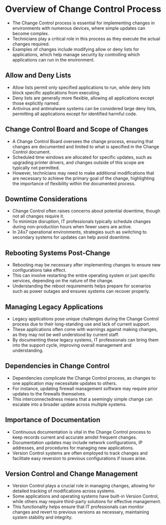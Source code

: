 # Overview of Change Control Process

- The Change Control process is essential for implementing changes in environments with numerous devices, where simple updates can become complex.
- Technicians play a critical role in this process as they execute the actual changes required.
- Examples of changes include modifying allow or deny lists for applications, which help manage security by controlling which applications can run in the environment.

## Allow and Deny Lists

- Allow lists permit only specified applications to run, while deny lists block specific applications from executing.
- Deny lists are generally more flexible, allowing all applications except those explicitly named.
- Antivirus and antimalware systems can be considered large deny lists, permitting all applications except for identified harmful code.

## Change Control Board and Scope of Changes

- A Change Control Board oversees the change process, ensuring that changes are documented and limited to what is specified in the Change Control document.
- Scheduled time windows are allocated for specific updates, such as upgrading printer drivers, and changes outside of this scope are typically not permitted.
- However, technicians may need to make additional modifications that are necessary to achieve the primary goal of the change, highlighting the importance of flexibility within the documented process.

## Downtime Considerations

- Change Control often raises concerns about potential downtime, though not all changes require it.
- To minimize disruption, IT professionals typically schedule changes during non-production hours when fewer users are active.
- In 24x7 operational environments, strategies such as switching to secondary systems for updates can help avoid downtime.

## Rebooting Systems Post-Change

- Rebooting may be necessary after implementing changes to ensure new configurations take effect.
- This can involve restarting the entire operating system or just specific services, depending on the nature of the change.
- Understanding the reboot requirements helps prepare for scenarios such as power outages and ensures systems can recover properly.

## Managing Legacy Applications

- Legacy applications pose unique challenges during the Change Control process due to their long-standing use and lack of current support.
- These applications often come with warnings against making changes, as they may not be well understood by current staff.
- By documenting these legacy systems, IT professionals can bring them into the support cycle, improving overall management and understanding.

## Dependencies in Change Control

- Dependencies complicate the Change Control process, as changes to one application may necessitate updates to others.
- For instance, updating firewall management software may require prior updates to the firewalls themselves.
- This interconnectedness means that a seemingly simple change can escalate into a broader update across multiple systems.

## Importance of Documentation

- Continuous documentation is vital in the Change Control process to keep records current and accurate amidst frequent changes.
- Documentation updates may include network configurations, IP addresses, and procedures for managing new applications.
- Version Control systems are often employed to track changes and facilitate easy reversion to previous configurations if issues arise.

## Version Control and Change Management

- Version Control plays a crucial role in managing changes, allowing for detailed tracking of modifications across systems.
- Some applications and operating systems have built-in Version Control, while others may require third-party solutions for effective management.
- This functionality helps ensure that IT professionals can monitor changes and revert to previous versions as necessary, maintaining system stability and integrity.

